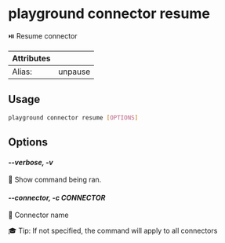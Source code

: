 # playground connector resume

⏯️  Resume connector

| Attributes       | &nbsp;
|------------------|-------------
| Alias:           | unpause

## Usage

```bash
playground connector resume [OPTIONS]
```

## Options

#### *--verbose, -v*

🐞 Show command being ran.

#### *--connector, -c CONNECTOR*

🔗 Connector name  
  
🎓 Tip: If not specified, the command will apply to all connectors


